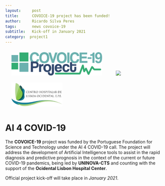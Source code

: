 ```yaml
---
layout:     post
title:      COVOICE-19 project has been funded!
author:     Ricardo Silva Peres
tags: 		news covoice-19
subtitle:  	Kick-off in January 2021
category:  project1
---
```

<!-- Start Writing Below in Markdown -->
<!--
![CHLO Logo](/img/logos/chlo-logo.png)
![UNINOVA-CTS](https://www.fct.unl.pt/sites/default/files/logo_cts.png?1435069699) 
![COVOICE-19 Logo](https://raw.githubusercontent.com/RicardoSPeres/COVOICE-19/gh-pages/img/logos/covoice_text_white_logo.png)
-->

<img src="https://raw.githubusercontent.com/RicardoSPeres/COVOICE-19/gh-pages/img/logos/covoice_text_white_logo.png" height="75px" hspace="20" vspace="10"> 
<img src="https://www.fct.unl.pt/sites/default/files/logo_cts.png?1435069699" height="75px" hspace="20" vspace="10"> 
<img src="/img/logos/chlo-logo.png" height="75px" hspace="20" vspace="10"> 

# AI 4 COVID-19

The **COVOICE-19** project was funded by the Portuguese Foundation for Science and Technology under the AI 4 COVID-19 call. The project will address the development of Artificial Intelligence tools to assist in the rapid diagnosis and predictive prognosis in the context of the current or future COVID-19 pandemics, being led by **UNINOVA-CTS** and counting with the support of the **Ocidental Lisbon Hospital Center**.

Official project kick-off will take place in *January 2021*.
